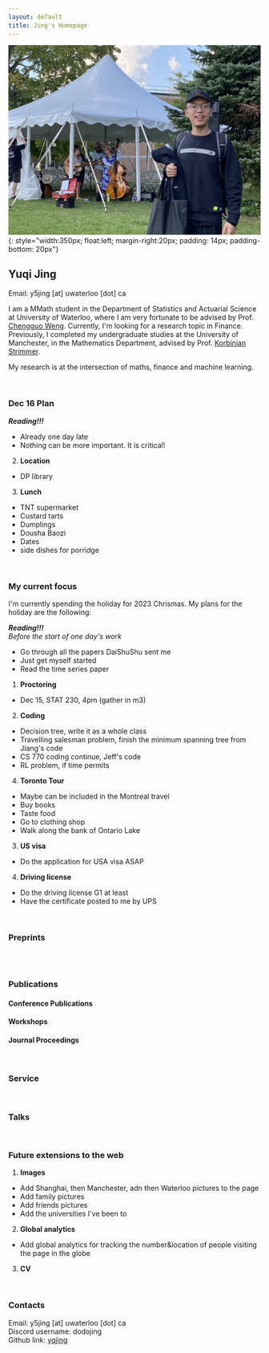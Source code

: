 ```yaml
---
layout: default
title: Jing's Homepage
---
```


![](./assets/headshot.jpeg){: style="width:350px; float:left; margin-right:20px; padding: 14px; padding-bottom: 20px"}

## Yuqi Jing

Email: y5jing [at] uwaterloo [dot] ca

I am a MMath student in the Department of Statistics and Actuarial Science at University of Waterloo, where I am very fortunate to be advised by Prof. [Chengguo Weng](https://www.chengguoweng.com/). Currently, I'm looking for a research topic in Finance. Previously, I completed my undergraduate studies at the University of Manchester, in the Mathematics Department, advised by Prof. [Korbinian Strimmer](https://strimmerlab.github.io/korbinian.html).

My research is at the intersection of maths, finance and machine learning.


&nbsp;  
### Dec 16 Plan

***Reading!!!***  
- Already one day late
- Nothing can be more important. It is critical!

2. **Location**
- DP library

3. **Lunch**
- TNT supermarket
- Custard tarts
- Dumplings
- Dousha Baozi
- Dates
- side dishes for porridge





&nbsp;  
### My current focus
I'm currently spending the holiday for 2023 Chrismas. My plans for the holiday are the following:

***Reading!!!***  
*Before the start of one day's work*
- Go through all the papers DaiShuShu sent me
- Just get myself started
- Read the time series paper

1. **Proctoring**
- Dec 15, STAT 230, 4pm (gather in m3)

2. **Coding**
- Decision tree, write it as a whole class
- Travelling salesman problem, finish the minimum spanning tree from Jiang's code
- CS 770 coding continue, Jeff's code
- RL problem, if time permits

4. **Toronto Tour**
- Maybe can be included in the Montreal travel
- Buy books
- Taste food
- Go to clothing shop
- Walk along the bank of Ontario Lake

3. **US visa**
- Do the application for USA visa ASAP

4. **Driving license**
- Do the driving license G1 at least
- Have the certificate posted to me by UPS


&nbsp;    
### Preprints
<br/><br/> 


### Publications
#### Conference Publications
<!-- - **Calibration, Entropy Rates, and Memory in Language Models**       
**Yuqi Jing**, Mark Braverman, Sham M. Kakade, Karthik Narasimhan, Cyril Zhang, Yi Zhang  
ICML 2020  
[Paper](http://proceedings.mlr.press/v119/braverman20a/braverman20a.pdf) &nbsp; <strong>·</strong> &nbsp; [Code](http://proceedings.mlr.press/v119/braverman20a/braverman20a.pdf) -->
                               
#### Workshops
<!-- - **Onling Agnostic Boosting**  
**Yuqi Jing**, Nataly Brukhim, Elad Hazan, Shay Moran  
Women in Machine Learning Workshop 2019 (**Oral Presentation**)  
[Paper](http://proceedings.mlr.press/v119/braverman20a/braverman20a.pdf) -->

#### Journal Proceedings
<!-- - **Online Learning of Quantum States**  
**Yuqi Jing**, Scott Aaronson, Elad Hazan, Satyen Kale, Ashwin Nayak  
Journal of Statistical Mechanics: Theory and Experiment, 2019  
[Paper](https://iopscience.iop.org/article/10.1088/1742-5468/ab3988)   -->
    
&nbsp;  
### Service
<!-- **Reviewer:** NeurIPS (2020-22), ICML (2020-23). -->
    
&nbsp;  
### Talks
<!-- * **Black-Box Control for Linear Dynamical Systems**
    * Google Research Diff-everything Workshop, Virtual. September 2021.
    * Conference on Learning Theory, Boulder, CO, USA. August 2021.
    * RL Theory Virtual Seminars, November 2020.
 -->
 

&nbsp;
### Future extensions to the web

1. **Images**
- Add Shanghai, then Manchester, adn then Waterloo pictures to the page
- Add family pictures
- Add friends pictures
- Add the universities I've been to

2. **Global analytics**
- Add global analytics for tracking the number&location of people visiting the page in the globe

3. **CV**

&nbsp;  
### Contacts
Email: y5jing [at] uwaterloo [dot] ca  
Discord username: dodojing  
Github link: [yqjing](https://github.com/yqjing)  